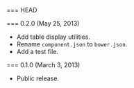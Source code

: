 === HEAD

=== 0.2.0 (May 25, 2013)

* Add table display utilities.
* Rename `component.json` to `bower.json`.
* Add a test file.

=== 0.1.0 (March 3, 2013)

* Public release.
